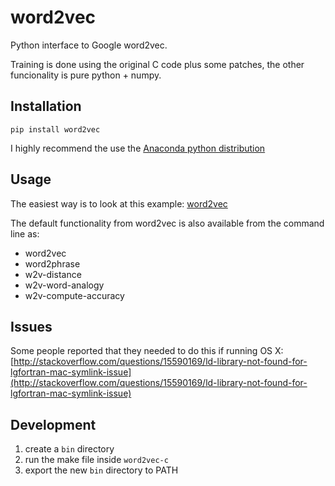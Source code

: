 word2vec
========

Python interface to Google word2vec.

Training is done using the original C code plus some patches, the other funcionality is pure python + numpy.

## Installation

`pip install word2vec`

I highly recommend the use the [Anaconda python distribution](http://continuum.io/downloads)

## Usage

The easiest way is to look at this example:
[word2vec](http://nbviewer.ipython.org/urls/raw.github.com/danielfrg/word2vec/master/examples/word2vec.ipynb)

The default functionality from word2vec is also available from the command line as:
- word2vec
- word2phrase
- w2v-distance
- w2v-word-analogy
- w2v-compute-accuracy

## Issues

Some people reported that they needed to do this if running OS X:
[http://stackoverflow.com/questions/15590169/ld-library-not-found-for-lgfortran-mac-symlink-issue](http://stackoverflow.com/questions/15590169/ld-library-not-found-for-lgfortran-mac-symlink-issue)

## Development

1. create a `bin` directory
2. run the make file inside `word2vec-c`
3. export the new `bin` directory to PATH
